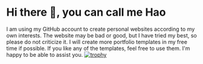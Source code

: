 ### <h1 style="border-bottom: none !important">Hi there 👋, you can call me <span class="colored-text">Hao</span></h1>
I am using my GitHub account to create personal websites according to my own interests. The website may be bad or good, but I have tried my best, so please do not criticize it. I will create more portfolio templates in my free time if possible. If you like any of the templates, feel free to use them. I'm happy to be able to assist you.
[![trophy](https://github-profile-trophy.vercel.app/?username=haolu253&column=3&theme=gruvbox&row=2)](https://github.com/ryo-ma/github-profile-trophy)
<!--
**haolu253/haolu253** is a ✨ _special_ ✨ repository because its `README.md` (this file) appears on your GitHub profile.

Here are some ideas to get you started:

- 🔭 I’m currently working on ...
- 🌱 I’m currently learning ...
- 👯 I’m looking to collaborate on ...
- 🤔 I’m looking for help with ...
- 💬 Ask me about ...
- 📫 How to reach me: ...
- 😄 Pronouns: ...
- ⚡ Fun fact: ...
-->
